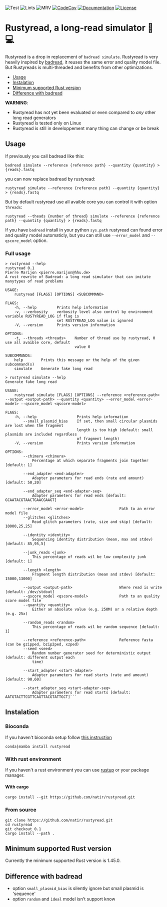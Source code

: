![Test](https://github.com/natir/rustyread/workflows/Test/badge.svg)
![Lints](https://github.com/natir/rustyread/workflows/Lints/badge.svg)
![MRV](https://github.com/natir/rustyread/workflows/MRV/badge.svg)
[![CodeCov](https://codecov.io/gh/natir/rustyread/branch/master/graph/badge.svg)](https://codecov.io/gh/natir/rustyread)
[![Documentation](https://github.com/natir/rustyread/workflows/Documentation/badge.svg)](https://natir.github.io/rustyread/rustyread)
[![License](https://img.shields.io/badge/license-MIT-green)](https://github.com/natir/rustyread/blob/master/LICENSE)

# Rustyread, a long-read simulator 🧬 💻

Rustyread is a drop in replacement of `badread simulate`. Rustyread is very heavily inspired by [badread](https://github.com/rrwick/Badread), it reuses the same error and quality model file. But Rustyreads is multi-threaded and benefits from other optimizations.

- [Usage](#usage)
- [Instalation](#instalation)
- [Minimum supported Rust version](#minimum-supported-rust-version)
- [Difference with badread](#difference-with-badread)


**WARNING**:
- Rustyread has not yet been evaluated or even compared to *any* other long read generators
- Rustyread is tested only on Linux
- Rustyread is still in developpement many thing can change or be break


## Usage

If previously you call badread like this:

```
badread simulate --reference {reference path} --quantity {quantity} > {reads}.fastq
```

you can now replace badread by rustyread:

```
rustyread simulate --reference {reference path} --quantity {quantity} > {reads}.fastq
```

But by default rustyread use all avaible core you can control it with option `threads`:

```
rustyread --theads {number of thread} simulate --reference {reference path} --quantity {quantity} > {reads}.fastq
```

If you have `badread` install in your python `sys.path` rustyread can found error and quality model automaticly, but you can still use `--error_model` and `--qscore_model` option.

### Full usage

```
> rustyread --help
rustyread 0.1
Pierre Marijon <pierre.marijon@hhu.de>
A rust rewrite of Badread: a long read simulator that can imitate manytypes of read problems

USAGE:
    rustyread [FLAGS] [OPTIONS] <SUBCOMMAND>

FLAGS:
    -h, --help         Prints help information
    -v, --verbosity    verbosity level also control by environment variable RUSTYREAD_LOG if flag is
                       set RUSTYREAD_LOG value is ignored
    -V, --version      Prints version information

OPTIONS:
    -t, --threads <threads>    Number of thread use by rustyread, 0 use all avaible core, default
                               value 0

SUBCOMMANDS:
    help        Prints this message or the help of the given subcommand(s)
    simulate    Generate fake long read
```

```
> rustyread simulate --help
Generate fake long read

USAGE:
    rustyread simulate [FLAGS] [OPTIONS] --reference <reference-path> --output <output-path> --quantity <quantity> --error_model <error-model> --qscore_model <qscore-model>

FLAGS:
    -h, --help                  Prints help information
        --small_plasmid_bias    If set, then small circular plasmids are lost when the fragment
                                length is too high (default: small plasmids are included regardless
                                of fragment length)
    -V, --version               Prints version information

OPTIONS:
        --chimera <chimera>
            Percentage at which separate fragments join together [default: 1]

        --end_adapter <end-adapter>
            Adapter parameters for read ends (rate and amount) [default: 50,20]

        --end_adapter_seq <end-adapter-seq>
            Adapter parameters for read ends [default: GCAATACGTAACTGAACGAAGT]

        --error_model <error-model>                Path to an error model file
        --glitches <glitches>
            Read glitch parameters (rate, size and skip) [default: 10000,25,25]

        --identity <identity>
            Sequencing identity distribution (mean, max and stdev) [default: 85,95,5]

        --junk_reads <junk>
            This percentage of reads wil be low complexity junk [default: 1]

        --length <length>
            Fragment length distribution (mean and stdev) [default: 15000,13000]

        --output <output-path>                     Where read is write [default: /dev/stdout]
        --qscore_model <qscore-model>              Path to an quality score model file
        --quantity <quantity>
            Either an absolute value (e.g. 250M) or a relative depth (e.g. 25x)

        --random_reads <random>
            This percentage of reads wil be random sequence [default: 1]

        --reference <reference-path>               Reference fasta (can be gzipped, bzip2ped, xzped)
        --seed <seed>
            Random number generator seed for deterministic output (default: different output each
            time)

        --start_adapter <start-adapter>
            Adapter parameters for read starts (rate and amount) [default: 90,60]

        --start_adapter_seq <start-adapter-seq>
            Adapter parameters for read starts [default: AATGTACTTCGTTCAGTTACGTATTGCT]```
```

## Instalation

### Bioconda

If you haven't bioconda setup follow [this instruction](https://bioconda.github.io/user/install.html)

```
conda|mamba install rustyread
```

### With rust environment

If you haven't a rust environment you can use [rustup](https://rustup.rs/) or your package manager.

#### With cargo

```
cargo install --git https://github.com/natir/rustyread.git
```

### From source

```
git clone https://github.com/natir/rustyread.git
cd rustyread
git checkout 0.1
cargo install --path .
```


## Minimum supported Rust version

Currently the minimum supported Rust version is 1.45.0.

## Difference with badread

- option `small_plasmid_bias` is silently ignore but small plasmid is 'sequence'
- option `random` and `ideal` model isn't support know

